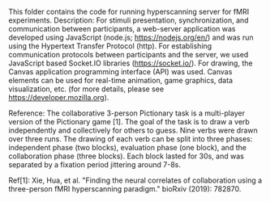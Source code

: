 This folder contains the code for running hyperscanning server for fMRI experiments.
Description:
For stimuli presentation, synchronization, and communication between participants, a web-server application was developed using JavaScript (node.js; https://nodejs.org/en/) and was run using the Hypertext Transfer Protocol (http). For establishing communication protocols between participants and the server, we used JavaScript based Socket.IO libraries (https://socket.io/). For drawing, the Canvas application programming interface (API) was used. Canvas elements can be used for real-time animation, game graphics, data visualization, etc. (for more details, please see https://developer.mozilla.org). 

Reference: 
The collaborative 3-person Pictionary task is a multi-player version of the Pictionary game [1]. The goal of the task is to draw a verb independently and collectively for others to guess. Nine verbs were drawn over three runs. The drawing of each verb can be split into three phases: independent phase (two blocks), evaluation phase (one block), and the collaboration phase (three blocks). Each block lasted for 30s, and was separated by a fixation period jittering around 7-8s. 

Ref[1]: Xie, Hua, et al. "Finding the neural correlates of collaboration using a three-person fMRI hyperscanning paradigm." bioRxiv (2019): 782870.
